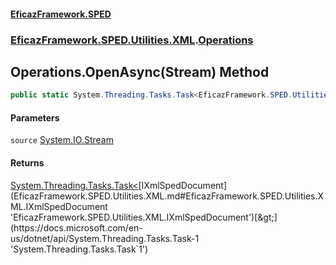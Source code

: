 #### [EficazFramework.SPED](EficazFrameworkSPED.md 'EficazFramework SPED')
### [EficazFramework.SPED.Utilities.XML](EficazFramework.SPED.Utilities.XML.md 'EficazFramework.SPED.Utilities.XML').[Operations](EficazFramework.SPED.Utilities.XML/Operations.md 'EficazFramework.SPED.Utilities.XML.Operations')

## Operations.OpenAsync(Stream) Method

```csharp
public static System.Threading.Tasks.Task<EficazFramework.SPED.Utilities.XML.IXmlSpedDocument> OpenAsync(System.IO.Stream source);
```
#### Parameters

<a name='EficazFramework.SPED.Utilities.XML.Operations.OpenAsync(System.IO.Stream).source'></a>

`source` [System.IO.Stream](https://docs.microsoft.com/en-us/dotnet/api/System.IO.Stream 'System.IO.Stream')

#### Returns
[System.Threading.Tasks.Task&lt;](https://docs.microsoft.com/en-us/dotnet/api/System.Threading.Tasks.Task-1 'System.Threading.Tasks.Task`1')[IXmlSpedDocument](EficazFramework.SPED.Utilities.XML.md#EficazFramework.SPED.Utilities.XML.IXmlSpedDocument 'EficazFramework.SPED.Utilities.XML.IXmlSpedDocument')[&gt;](https://docs.microsoft.com/en-us/dotnet/api/System.Threading.Tasks.Task-1 'System.Threading.Tasks.Task`1')